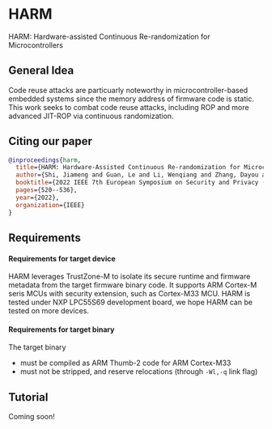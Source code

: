 # HARM
HARM: Hardware-assisted Continuous Re-randomization for Microcontrollers

## General Idea

Code reuse attacks are particuarly noteworthy in microcontroller-based embedded systems since the memory address of firmware code is static. This work seeks to combat code reuse attacks, including ROP and more advanced JIT-ROP via continuous randomization.

## Citing our paper
```bibtex
@inproceedings{harm,
  title={HARM: Hardware-Assisted Continuous Re-randomization for Microcontrollers},
  author={Shi, Jiameng and Guan, Le and Li, Wenqiang and Zhang, Dayou and Chen, Ping and Zhang, Ning},
  booktitle={2022 IEEE 7th European Symposium on Security and Privacy (EuroS\&P)},
  pages={520--536},
  year={2022},
  organization={IEEE}
}
```

## Requirements

#### Requirements for target device

HARM leverages TrustZone-M to isolate its secure runtime and firmware metadata from the target firmware binary code. It supports ARM Cortex-M seris MCUs with security extension, such as Cortex-M33 MCU. HARM is tested under NXP LPC55S69 development board, we hope HARM can be tested on more devices.

#### Requirements for target binary

The target binary

* must be compiled as ARM Thumb-2 code for ARM Cortex-M33
* must not be stripped, and reserve relocations (through `-Wl,-q` link flag)

## Tutorial

Coming soon!
